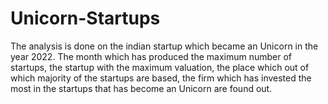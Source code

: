 # Unicorn-Startups
The analysis is done on the indian startup which became an Unicorn in the year 2022. The month which has produced the maximum number of startups, the startup with the maximum valuation, the place which out of which majority of the startups are based, the firm which has invested the most in the startups that has become an Unicorn are found out.
